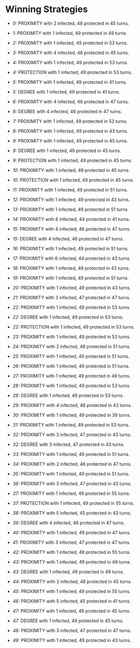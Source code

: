 # Winning Strategies

* _0:_ PROXIMITY with 2 infected, 48 protected in 45 turns.


* _1:_ PROXIMITY with 1 infected, 49 protected in 49 turns.


* _2:_ PROXIMITY with 1 infected, 49 protected in 53 turns.


* _3:_ PROXIMITY with 4 infected, 46 protected in 45 turns.


* _4:_ PROXIMITY with 1 infected, 49 protected in 53 turns.


* _4:_ PROTECTION with 1 infected, 49 protected in 53 turns.


* _5:_ PROXIMITY with 1 infected, 49 protected in 41 turns.


* _5:_ DEGREE with 1 infected, 49 protected in 41 turns.


* _6:_ PROXIMITY with 4 infected, 46 protected in 47 turns.


* _6:_ DEGREE with 4 infected, 46 protected in 47 turns.


* _7:_ PROXIMITY with 1 infected, 49 protected in 53 turns.


* _8:_ PROXIMITY with 1 infected, 49 protected in 43 turns.


* _9:_ PROXIMITY with 1 infected, 49 protected in 45 turns.


* _9:_ DEGREE with 1 infected, 49 protected in 45 turns.


* _9:_ PROTECTION with 1 infected, 49 protected in 45 turns.


* _10:_ PROXIMITY with 1 infected, 49 protected in 45 turns.


* _10:_ PROTECTION with 1 infected, 49 protected in 45 turns.


* _11:_ PROXIMITY with 1 infected, 49 protected in 51 turns.


* _12:_ PROXIMITY with 1 infected, 49 protected in 43 turns.


* _13:_ PROXIMITY with 1 infected, 49 protected in 51 turns.


* _14:_ PROXIMITY with 6 infected, 44 protected in 41 turns.


* _15:_ PROXIMITY with 4 infected, 46 protected in 47 turns.


* _15:_ DEGREE with 4 infected, 46 protected in 47 turns.


* _16:_ PROXIMITY with 1 infected, 49 protected in 51 turns.


* _17:_ PROXIMITY with 6 infected, 44 protected in 43 turns.


* _18:_ PROXIMITY with 1 infected, 49 protected in 43 turns.


* _19:_ PROXIMITY with 1 infected, 49 protected in 51 turns.


* _20:_ PROXIMITY with 1 infected, 49 protected in 43 turns.


* _21:_ PROXIMITY with 3 infected, 47 protected in 47 turns.


* _22:_ PROXIMITY with 1 infected, 49 protected in 53 turns.


* _22:_ DEGREE with 1 infected, 49 protected in 53 turns.


* _22:_ PROTECTION with 1 infected, 49 protected in 53 turns.


* _23:_ PROXIMITY with 1 infected, 49 protected in 53 turns.


* _24:_ PROXIMITY with 2 infected, 48 protected in 51 turns.


* _25:_ PROXIMITY with 1 infected, 49 protected in 51 turns.


* _26:_ PROXIMITY with 1 infected, 49 protected in 51 turns.


* _27:_ PROXIMITY with 1 infected, 49 protected in 49 turns.


* _28:_ PROXIMITY with 1 infected, 49 protected in 53 turns.


* _28:_ DEGREE with 1 infected, 49 protected in 53 turns.


* _29:_ PROXIMITY with 4 infected, 46 protected in 43 turns.


* _30:_ PROXIMITY with 1 infected, 49 protected in 39 turns.


* _31:_ PROXIMITY with 1 infected, 49 protected in 53 turns.


* _32:_ PROXIMITY with 3 infected, 47 protected in 43 turns.


* _32:_ DEGREE with 3 infected, 47 protected in 43 turns.


* _33:_ PROXIMITY with 1 infected, 49 protected in 51 turns.


* _34:_ PROXIMITY with 2 infected, 48 protected in 47 turns.


* _35:_ PROXIMITY with 1 infected, 49 protected in 51 turns.


* _36:_ PROXIMITY with 3 infected, 47 protected in 43 turns.


* _37:_ PROXIMITY with 1 infected, 49 protected in 55 turns.


* _37:_ PROTECTION with 1 infected, 49 protected in 55 turns.


* _38:_ PROXIMITY with 5 infected, 45 protected in 43 turns.


* _39:_ DEGREE with 4 infected, 46 protected in 47 turns.


* _40:_ PROXIMITY with 1 infected, 49 protected in 47 turns.


* _41:_ PROXIMITY with 3 infected, 47 protected in 47 turns.


* _42:_ PROXIMITY with 1 infected, 49 protected in 55 turns.


* _43:_ PROXIMITY with 1 infected, 49 protected in 49 turns.


* _43:_ DEGREE with 1 infected, 49 protected in 49 turns.


* _44:_ PROXIMITY with 2 infected, 48 protected in 45 turns.


* _45:_ PROXIMITY with 1 infected, 49 protected in 55 turns.


* _46:_ PROXIMITY with 5 infected, 45 protected in 41 turns.


* _47:_ PROXIMITY with 1 infected, 49 protected in 45 turns.


* _47:_ DEGREE with 1 infected, 49 protected in 45 turns.


* _48:_ PROXIMITY with 3 infected, 47 protected in 47 turns.


* _49:_ PROXIMITY with 1 infected, 49 protected in 43 turns.


